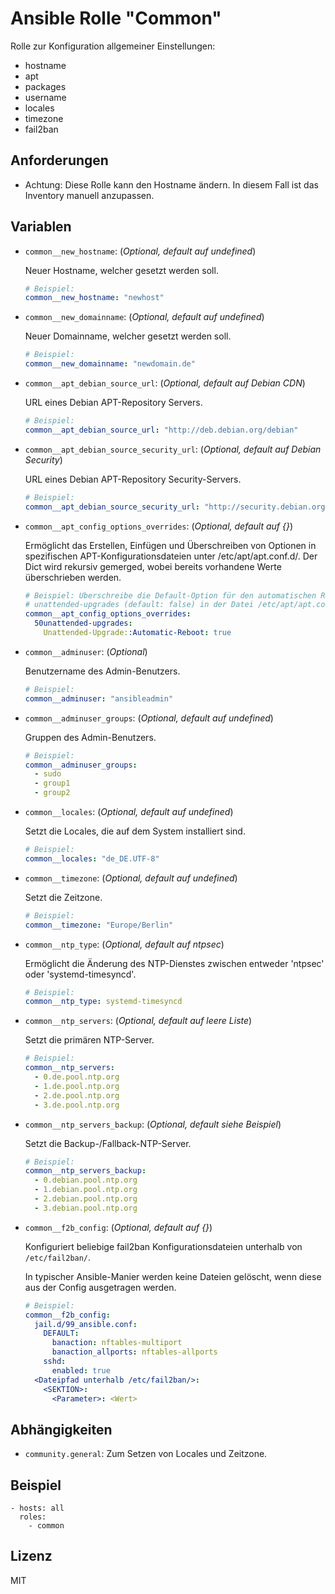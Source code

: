 # Ansible Rolle "Common"

Rolle zur Konfiguration allgemeiner Einstellungen:
- hostname
- apt
- packages
- username
- locales
- timezone
- fail2ban

## Anforderungen

- Achtung: Diese Rolle kann den Hostname ändern. In diesem Fall ist das
  Inventory manuell anzupassen.

## Variablen

- `common__new_hostname`: (*Optional, default auf undefined*)

  Neuer Hostname, welcher gesetzt werden soll.
  ~~~yaml
  # Beispiel:
  common__new_hostname: "newhost"
  ~~~

- `common__new_domainname`: (*Optional, default auf undefined*)

  Neuer Domainname, welcher gesetzt werden soll.
  ~~~yaml
  # Beispiel:
  common__new_domainname: "newdomain.de"
  ~~~

- `common__apt_debian_source_url`: (*Optional, default auf Debian CDN*)

  URL eines Debian APT-Repository Servers.
  ~~~yaml
  # Beispiel:
  common__apt_debian_source_url: "http://deb.debian.org/debian"
  ~~~

- `common__apt_debian_source_security_url`: (*Optional, default auf Debian Security*)

  URL eines Debian APT-Repository Security-Servers.
  ~~~yaml
  # Beispiel:
  common__apt_debian_source_security_url: "http://security.debian.org/debian-security"
  ~~~

- `common__apt_config_options_overrides`: (*Optional, default auf {}*)

  Ermöglicht das Erstellen, Einfügen und Überschreiben von Optionen in spezifischen
  APT-Konfigurationsdateien unter /etc/apt/apt.conf.d/<filename>.
  Der Dict wird rekursiv gemerged, wobei bereits vorhandene Werte überschrieben werden.
  ~~~yaml
  # Beispiel: Überschreibe die Default-Option für den automatischen Reboot bei
  # unattended-upgrades (default: false) in der Datei /etc/apt/apt.conf.d/50unattended-upgrades
  common__apt_config_options_overrides:
    50unattended-upgrades:
      Unattended-Upgrade::Automatic-Reboot: true
  ~~~

- `common__adminuser`: (*Optional*)

  Benutzername des Admin-Benutzers.
  ~~~yaml
  # Beispiel:
  common__adminuser: "ansibleadmin"
  ~~~

- `common__adminuser_groups`: (*Optional, default auf undefined*)

  Gruppen des Admin-Benutzers.
  ~~~yaml
  # Beispiel:
  common__adminuser_groups:
    - sudo
    - group1
    - group2
  ~~~

- `common__locales`: (*Optional, default auf undefined*)

  Setzt die Locales, die auf dem System installiert sind.
  ~~~yaml
  # Beispiel:
  common__locales: "de_DE.UTF-8"
  ~~~

- `common__timezone`: (*Optional, default auf undefined*)

  Setzt die Zeitzone.
  ~~~yaml
  # Beispiel:
  common__timezone: "Europe/Berlin"
  ~~~

- `common__ntp_type`: (*Optional, default auf ntpsec*)

  Ermöglicht die Änderung des NTP-Dienstes zwischen entweder 'ntpsec' oder 'systemd-timesyncd'.
  ~~~yaml
  # Beispiel:
  common__ntp_type: systemd-timesyncd
  ~~~

- `common__ntp_servers`: (*Optional, default auf leere Liste*)

  Setzt die primären NTP-Server.
  ~~~yaml
  # Beispiel:
  common__ntp_servers:
    - 0.de.pool.ntp.org
    - 1.de.pool.ntp.org
    - 2.de.pool.ntp.org
    - 3.de.pool.ntp.org
  ~~~

- `common__ntp_servers_backup`: (*Optional, default siehe Beispiel*)

  Setzt die Backup-/Fallback-NTP-Server.
  ~~~yaml
  # Beispiel:
  common__ntp_servers_backup:
    - 0.debian.pool.ntp.org
    - 1.debian.pool.ntp.org
    - 2.debian.pool.ntp.org
    - 3.debian.pool.ntp.org
  ~~~

- `common__f2b_config`: (*Optional, default auf {}*)

  Konfiguriert beliebige fail2ban Konfigurationsdateien unterhalb von `/etc/fail2ban/`.

  In typischer Ansible-Manier werden keine Dateien gelöscht, wenn diese aus der Config
  ausgetragen werden.
  ~~~yaml
  # Beispiel:
  common__f2b_config:
    jail.d/99_ansible.conf:
      DEFAULT:
        banaction: nftables-multiport
        banaction_allports: nftables-allports
      sshd:
        enabled: true
    <Dateipfad unterhalb /etc/fail2ban/>:
      <SEKTION>:
        <Parameter>: <Wert>
  ~~~
## Abhängigkeiten

- `community.general`: Zum Setzen von Locales und Zeitzone.

## Beispiel

    - hosts: all
      roles:
        - common

## Lizenz

MIT
